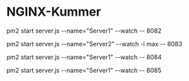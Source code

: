 # NGINX-Kummer

pm2 start server.js --name="Server1" --watch -- 8082

pm2 start server.js --name="Server2" --watch -i max -- 8083

pm2 start server.js --name="Server1" --watch -- 8084

pm2 start server.js --name="Server1" --watch -- 8085



